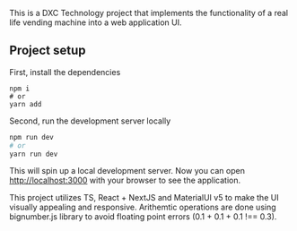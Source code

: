 This is a DXC Technology project that implements the functionality of a real life vending machine into a web application UI.

## Project setup

First, install the dependencies

```
npm i
# or
yarn add
```

Second, run the development server locally

```bash
npm run dev
# or
yarn run dev
```

This will spin up a local development server. Now you can open [http://localhost:3000](http://localhost:3000) with your browser to see the application.

This project utilizes TS, React + NextJS and MaterialUI v5 to make the UI visually appealing and responsive. Arithemtic operations are done using bignumber.js library to avoid floating point errors (0.1 + 0.1 + 0.1 !== 0.3).

